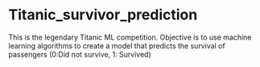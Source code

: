 # Titanic_survivor_prediction
This is the legendary Titanic ML competition. Objective is to use machine learning algorithms to create a model that predicts the survival of passengers (0:Did not survive, 1: Survived)
